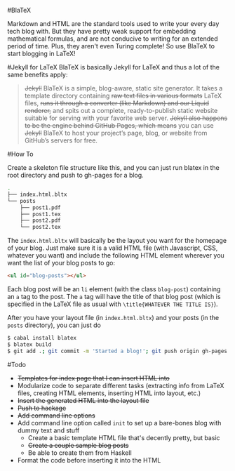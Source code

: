#BlaTeX

Markdown and HTML are the standard tools used to write your every day tech blog with. But they have pretty weak support for embedding mathematical formulas, and are not conducive to writing for an extended period of time. Plus, they aren't even Turing complete! So use BlaTeX to start blogging in LaTeX!

#Jekyll for LaTeX
BlaTeX is basically Jekyll for LaTeX and thus a lot of the same benefits apply:

 >~~Jekyll~~ BlaTeX is a simple, blog-aware, static site generator. It takes a template directory containing ~~raw text files in various formats~~ LaTeX files, ~~runs it through a converter (like Markdown) and our Liquid renderer,~~ and spits out a complete, ready-to-publish static website suitable for serving with your favorite web server. ~~Jekyll also happens to be the engine behind GitHub Pages, which means~~ you can use ~~Jekyll~~ BlaTeX to host your project’s page, blog, or website from GitHub’s servers for free.

#How To

Create a skeleton file structure like this, and you can just run blatex in the root directory and push to gh-pages for a blog.

```bash
.
├── index.html.bltx
└── posts	
    ├── post1.pdf
    ├── post1.tex
    ├── post2.pdf
    └── post2.tex	
```

The `index.html.bltx` will basically be the layout you want for the homepage of your blog. Just make sure it is a valid HTML file (with Javascript, CSS, whatever you want) and include the following HTML element wherever you want the list of your blog posts to go:

```html
<ul id="blog-posts"></ul>
```

Each blog post will be an `li` element (with the class `blog-post`) containing an `a` tag to the post. The `a` tag will have the title of that blog post (which is specified in the LaTeX file as usual with `\title{WHATEVER THE TITLE IS}`).

After you have your layout file (in `index.html.bltx`) and your posts (in the `posts` directory), you can just do

```bash
$ cabal install blatex
$ blatex build
$ git add .; git commit -m 'Started a blog!'; git push origin gh-pages
```

#Todo
 - ~~Templates for index page that I can insert HTML into~~
 - Modularize code to separate different tasks (extracting info from LaTeX files, creating HTML elements, inserting HTML into layout, etc.)
 - ~~Insert the generated HTML into the layout file~~
 - ~~Push to hackage~~
 - ~~Add command line options~~
 - Add command line option called `init` to set up a bare-bones blog with dummy text and stuff
   - Create a basic template HTML file that's decently pretty, but basic
   - ~~Create a couple sample blog posts~~
   - Be able to create them from Haskell
 - Format the code before inserting it into the HTML